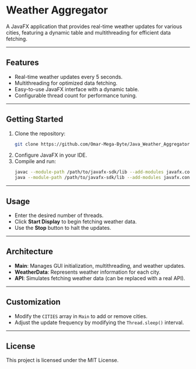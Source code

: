 # Weather Aggregator

A JavaFX application that provides real-time weather updates for various cities, featuring a dynamic table and multithreading for efficient data fetching.

---

## Features
- Real-time weather updates every 5 seconds.
- Multithreading for optimized data fetching.
- Easy-to-use JavaFX interface with a dynamic table.
- Configurable thread count for performance tuning.

---

## Getting Started
1. Clone the repository:
   ```bash
   git clone https://github.com/Omar-Mega-Byte/Java_Weather_Aggregator.git
   ```
2. Configure JavaFX in your IDE.
3. Compile and run:
   ```bash
   javac --module-path /path/to/javafx-sdk/lib --add-modules javafx.controls,javafx.fxml com/example/weathergui/Main.java
   java --module-path /path/to/javafx-sdk/lib --add-modules javafx.controls,javafx.fxml com.example.weathergui.Main
   ```

---

## Usage
- Enter the desired number of threads.
- Click **Start Display** to begin fetching weather data.
- Use the **Stop** button to halt the updates.

---

## Architecture
- **Main**: Manages GUI initialization, multithreading, and weather updates.
- **WeatherData**: Represents weather information for each city.
- **API**: Simulates fetching weather data (can be replaced with a real API).

---

## Customization
- Modify the `CITIES` array in `Main` to add or remove cities.
- Adjust the update frequency by modifying the `Thread.sleep()` interval.
---

## License
This project is licensed under the MIT License.
